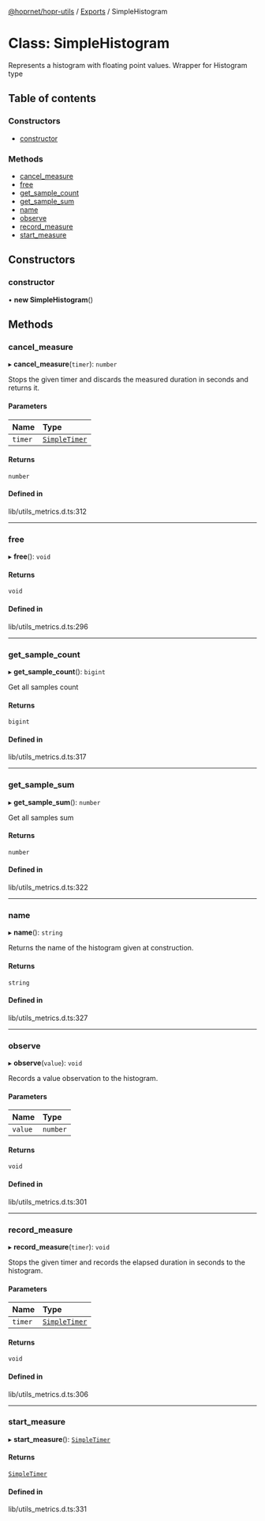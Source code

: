 [@hoprnet/hopr-utils](../README.md) / [Exports](../modules.md) / SimpleHistogram

# Class: SimpleHistogram

Represents a histogram with floating point values.
Wrapper for Histogram type

## Table of contents

### Constructors

- [constructor](SimpleHistogram.md#constructor)

### Methods

- [cancel\_measure](SimpleHistogram.md#cancel_measure)
- [free](SimpleHistogram.md#free)
- [get\_sample\_count](SimpleHistogram.md#get_sample_count)
- [get\_sample\_sum](SimpleHistogram.md#get_sample_sum)
- [name](SimpleHistogram.md#name)
- [observe](SimpleHistogram.md#observe)
- [record\_measure](SimpleHistogram.md#record_measure)
- [start\_measure](SimpleHistogram.md#start_measure)

## Constructors

### constructor

• **new SimpleHistogram**()

## Methods

### cancel\_measure

▸ **cancel_measure**(`timer`): `number`

Stops the given timer and discards the measured duration in seconds and returns it.

#### Parameters

| Name | Type |
| :------ | :------ |
| `timer` | [`SimpleTimer`](SimpleTimer.md) |

#### Returns

`number`

#### Defined in

lib/utils_metrics.d.ts:312

___

### free

▸ **free**(): `void`

#### Returns

`void`

#### Defined in

lib/utils_metrics.d.ts:296

___

### get\_sample\_count

▸ **get_sample_count**(): `bigint`

Get all samples count

#### Returns

`bigint`

#### Defined in

lib/utils_metrics.d.ts:317

___

### get\_sample\_sum

▸ **get_sample_sum**(): `number`

Get all samples sum

#### Returns

`number`

#### Defined in

lib/utils_metrics.d.ts:322

___

### name

▸ **name**(): `string`

Returns the name of the histogram given at construction.

#### Returns

`string`

#### Defined in

lib/utils_metrics.d.ts:327

___

### observe

▸ **observe**(`value`): `void`

Records a value observation to the histogram.

#### Parameters

| Name | Type |
| :------ | :------ |
| `value` | `number` |

#### Returns

`void`

#### Defined in

lib/utils_metrics.d.ts:301

___

### record\_measure

▸ **record_measure**(`timer`): `void`

Stops the given timer and records the elapsed duration in seconds to the histogram.

#### Parameters

| Name | Type |
| :------ | :------ |
| `timer` | [`SimpleTimer`](SimpleTimer.md) |

#### Returns

`void`

#### Defined in

lib/utils_metrics.d.ts:306

___

### start\_measure

▸ **start_measure**(): [`SimpleTimer`](SimpleTimer.md)

#### Returns

[`SimpleTimer`](SimpleTimer.md)

#### Defined in

lib/utils_metrics.d.ts:331

